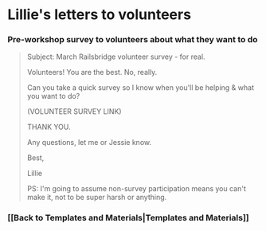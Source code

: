 # Lillie's letters to volunteers

### Pre-workshop survey to volunteers about what they want to do

> Subject: March Railsbridge volunteer survey - for real.
>
> Volunteers! You are the best. No, really.
> 
> Can you take a quick survey so I know when you'll be helping & what you want to do? 
> 
> (VOLUNTEER SURVEY LINK)
> 
> THANK YOU.
> 
> Any questions, let me or Jessie know. 
> 
> Best,
> 
> Lillie 
> 
> PS: I'm going to assume non-survey participation means you can't make it, not to be super harsh or anything. 

### [[Back to Templates and Materials|Templates and Materials]]